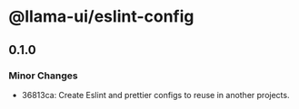 # @llama-ui/eslint-config

## 0.1.0
### Minor Changes

- 36813ca: Create Eslint and prettier configs to reuse in another projects.
